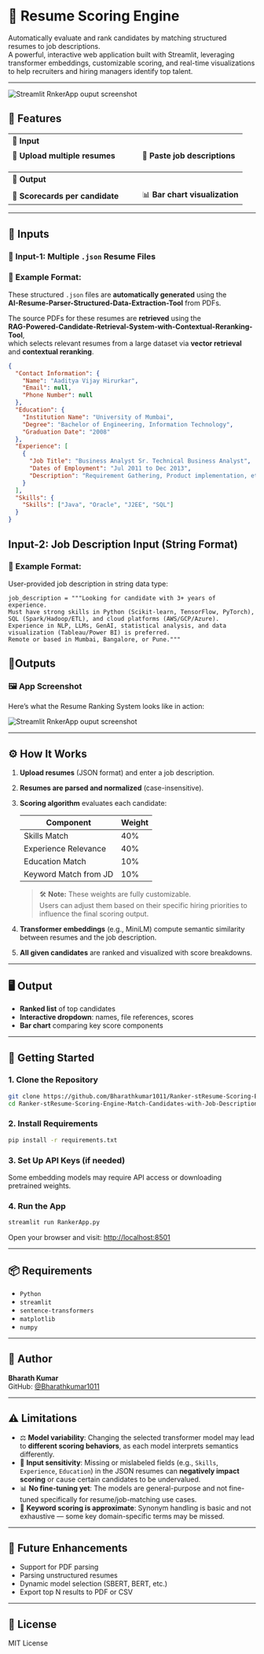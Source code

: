 # 📄 Resume Scoring Engine

Automatically evaluate and rank candidates by matching structured resumes to job descriptions.  
A powerful, interactive web application built with Streamlit, leveraging transformer embeddings, customizable scoring, and real-time visualizations to help recruiters and hiring managers identify top talent.

---


![Streamlit RnkerApp ouput screenshot](https://github.com/user-attachments/assets/c41ca8bf-956e-4864-a2ce-7ab848a84bfd)


## 🚀 Features

<table>
  <tr>
    <th colspan="2" style="text-align:left; padding-bottom: 8px;">🔹 <strong>Input</strong></th>
  </tr>
  <tr>
    <td style="padding-right: 40px;">📂 <strong>Upload multiple resumes</strong></td>
    <td>📝 <strong>Paste job descriptions </strong></td>
  </tr>
  <tr><td colspan="2" style="height: 20px;"></td></tr> <!-- Spacer row -->

  <tr>
    <th colspan="2" style="text-align:left; padding-bottom: 8px;">🔸 <strong>Output</strong></th>
  </tr>
  <tr>
    <td style="padding-right: 40px;">🧾 <strong>Scorecards per candidate</strong></td>
    <td>📊 <strong>Bar chart visualization</strong></td>
  </tr>
</table>


---
## 📂 Inputs 

### 📁 Input-1: Multiple `.json` Resume Files
### 🧾 Example Format: 

These structured `.json` files are **automatically generated** using the  
**AI-Resume-Parser-Structured-Data-Extraction-Tool** from PDFs.

The source PDFs for these resumes are **retrieved** using the  
**RAG-Powered-Candidate-Retrieval-System-with-Contextual-Reranking-Tool**,  
which selects relevant resumes from a large dataset via **vector retrieval** and **contextual reranking**.

```json
{
  "Contact Information": {
    "Name": "Aaditya Vijay Hirurkar",
    "Email": null,
    "Phone Number": null
  },
  "Education": {
    "Institution Name": "University of Mumbai",
    "Degree": "Bachelor of Engineering, Information Technology",
    "Graduation Date": "2008"
  },
  "Experience": [
    {
      "Job Title": "Business Analyst Sr. Technical Business Analyst",
      "Dates of Employment": "Jul 2011 to Dec 2013",
      "Description": "Requirement Gathering, Product implementation, etc."
    }
  ],
  "Skills": {
    "Skills": ["Java", "Oracle", "J2EE", "SQL"]
  }
}
```
## Input-2: Job Description Input (String Format)
### 🧾 Example Format: 

User-provided job description in string data type:

```
job_description = """Looking for candidate with 3+ years of experience.  
Must have strong skills in Python (Scikit-learn, TensorFlow, PyTorch), SQL (Spark/Hadoop/ETL), and cloud platforms (AWS/GCP/Azure).  
Experience in NLP, LLMs, GenAI, statistical analysis, and data visualization (Tableau/Power BI) is preferred.  
Remote or based in Mumbai, Bangalore, or Pune."""
```

## 📂Outputs
### 🖼️ App Screenshot

Here’s what the Resume Ranking System looks like in action:

![Streamlit RnkerApp ouput screenshot](https://github.com/user-attachments/assets/c41ca8bf-956e-4864-a2ce-7ab848a84bfd)

---

## ⚙️ How It Works

1. **Upload resumes** (JSON format) and enter a job description.  
2. **Resumes are parsed and normalized** (case-insensitive).  
3. **Scoring algorithm** evaluates each candidate:

   | Component             | Weight |
   |-----------------------|--------|
   | Skills Match          | 40%    |
   | Experience Relevance  | 40%    |
   | Education Match       | 10%    |
   | Keyword Match from JD | 10%    |

   > 🛠️ **Note:** These weights are fully customizable.  
                   Users can adjust them based on their specific hiring priorities to influence the final scoring output.

5. **Transformer embeddings** (e.g., MiniLM) compute semantic similarity between resumes and the job description.  
6. **All given candidates** are ranked and visualized with score breakdowns.

---

## 🖥️ Output

- **Ranked list** of top candidates  
- **Interactive dropdown**: names, file references, scores  
- **Bar chart** comparing key score components  

---

## 🏁 Getting Started

### 1. Clone the Repository

```bash
git clone https://github.com/Bharathkumar1011/Ranker-stResume-Scoring-Engine-Match-Candidates-with-Job-Descriptionsreamlit.git
cd Ranker-stResume-Scoring-Engine-Match-Candidates-with-Job-Descriptionsreamlit
```

### 2. Install Requirements

```bash
pip install -r requirements.txt
```

### 3. Set Up API Keys (if needed)

Some embedding models may require API access or downloading pretrained weights.

### 4. Run the App

```bash
streamlit run RankerApp.py
```

Open your browser and visit: [http://localhost:8501](http://localhost:8501)

---

## 📦 Requirements
- `Python`
- `streamlit`  
- `sentence-transformers`  
- `matplotlib`  
- `numpy`  

---


## 👤 Author

**Bharath Kumar**  
GitHub: [@Bharathkumar1011](https://github.com/Bharathkumar1011)

---

## ⚠️ Limitations

- ⚖️ **Model variability**: Changing the selected transformer model may lead to **different scoring behaviors**, as each model interprets semantics differently.  
- 🧩 **Input sensitivity**: Missing or mislabeled fields (e.g., `Skills`, `Experience`, `Education`) in the JSON resumes can **negatively impact scoring** or cause certain candidates to be undervalued.  
- 📊 **No fine-tuning yet**: The models are general-purpose and not fine-tuned specifically for resume/job-matching use cases.  
- 🧠 **Keyword scoring is approximate**: Synonym handling is basic and not exhaustive — some key domain-specific terms may be missed.


---
## 🌱 Future Enhancements

- Support for PDF parsing  
- Parsing unstructured resumes  
- Dynamic model selection (SBERT, BERT, etc.)  
- Export top N results to PDF or CSV  

---

## 📜 License

MIT License
